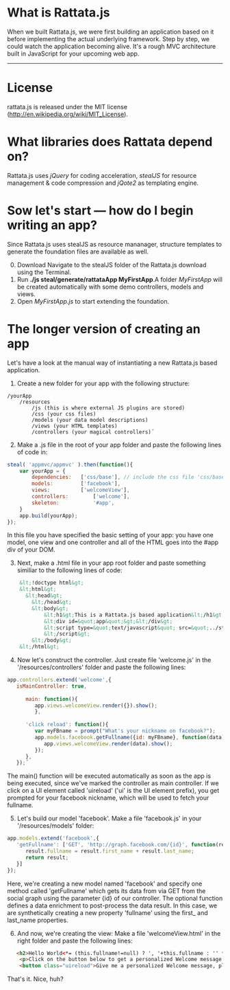 # What is Rattata.js

When we built Rattata.js, we were first building an application based on it before implementing the actual underlying framework. Step by step, we could watch the application becoming alive.
It's a rough MVC architecture built in JavaScript for your upcoming web app.

* * *

# License
rattata.js is released under the MIT license (http://en.wikipedia.org/wiki/MIT_License).

# What libraries does Rattata depend on?
Rattata.js uses *jQuery* for coding acceleration, *stealJS* for resource management & code compression and *jQote2* as templating engine.

# Sow let's start — how do I begin writing an app?
Since Rattata.js uses stealJS as resource mananager, structure templates to generate the foundation files are available as well.

0. Download Navigate to the stealJS folder of the Rattata.js download using the Terminal.
1. Run **./js steal/generate/rattataApp MyFirstApp**.A folder *MyFirstApp* will be created automatically with some demo controllers, models and views.
3. Open *MyFirstApp.js* to start extending the foundation.

# The longer version of creating an app
Let's have a look at the manual way of instantiating a new Rattata.js based application.

1. Create a new folder for your app with the following structure:
	
```
/yourApp
    /resources
        /js (this is where external JS plugins are stored)
        /css (your css files)
        /models (your data model descriptions)
        /views (your HTML templates)
        /controllers (your magical controllers)´
```
  
2. Make a .js file in the root of your app folder and paste the following lines of code in:

```javascript
steal( 'appmvc/appmvc' ).then(function(){
    var yourApp = {
        dependencies:	['css/base'], // include the css file 'css/base.css'
        models:			['facebook'],
        views:			['welcomeView'],
        controllers:		['welcome'],
        skeleton:			'#app',
    }
    app.build(yourApp);
});
```
	
In this file you have specified the basic setting of your app: you have one model, one view and one controller and all of the HTML goes into the #app div of your DOM.

3. Next, make a .html file in your app root folder and paste something similiar to the following lines of code:
	
```html
	&lt;!doctype html&gt;
	&lt;html&gt;
	  &lt;head&gt;
		&lt;/head&gt;
		&lt;body&gt;
			&lt;h1&gt;This is a Rattata.js based application&lt;/h1&gt;
	        &lt;div id=&quot;app&quot;&gt;&lt;/div&gt;
			&lt;script type=&quot;text/javascript&quot; src=&quot;../steal/steal.js?appmvcdemo/appmvcdemo.js&quot;&gt;
	        &lt;/script&gt;
		&lt;/body&gt;
	&lt;/html&gt;
```

4. Now let's construct the controller. Just create file 'welcome.js' in the '/resources/controllers' folder and paste the following lines:
	
```javascript
app.controllers.extend('welcome',{
   isMainController: true,
      
      main: function(){
         app.views.welcomeView.render({}).show();
         },
      
      'click reload': function(){
         var myFBname = prompt("What's your nickname on facebook?");
         app.models.facebook.getFullname({id: myFBname}, function(data) { 
            app.views.welcomeView.render(data).show();
         });
      },	
   });´
```

The main() function will be executed automatically as soon as the app is being executed, since we've marked the controller as main controller. If we click on a UI element called 'uireload' ('ui' is the UI element prefix), you get prompted for your facebook nickname, which will be used to fetch your fullname.

5. Let's build our model 'facebook'. Make a file 'facebook.js' in your '/resources/models' folder:
	
```javascript
app.models.extend('facebook',{
   'getFullname': ['GET', 'http://graph.facebook.com/{id}', function(result){
      result.fullname = result.first_name + result.last_name;
      return result;
   }]
});
```
	
Here, we're creating a new model named 'facebook' and specify one method called 'getFullname' which gets its data from via GET from the social graph using the parameter {id} of our controller. The optional function defines a data enrichment to post-process the data result. In this case, we are synthetically creating a new property 'fullname' using the first_ and last_name properties.

6. And now, we're creating the view: Make a file 'welcomeView.html' in the right folder and paste the following lines:
	
```html
   <h2>Hello World<*= (this.fullname!=null) ? ', '+this.fullname : '' *></h2>
	<p>Click on the button below to get a personalized Welcome message.</p>
	<button class="uireload">Give me a personalized Welcome message, please!</button>´
```

That's it. Nice, huh?